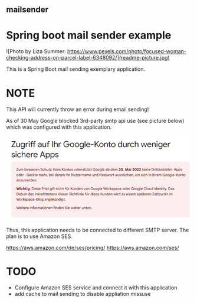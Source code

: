 ## mailsender

# Spring boot mail sender example 

![Photo by Liza Summer: https://www.pexels.com/photo/focused-woman-checking-address-on-parcel-label-6348092/](readme-picture.jpg)

This is a Spring Boot mail sending exemplary application.

# NOTE

This API will currently throw an error during email sending!

As of 30 May Google blocked 3rd-party smtp api use (see picture below) which was configured with this application.

![Google banned 3rd-party smtp use](google.png)

Thus, this application needs to be connected to different SMTP server. The plan is to use Amazon SES.

https://aws.amazon.com/de/ses/pricing/
https://aws.amazon.com/ses/

# TODO

- Configure Amazon SES service and connect it with this application
- add cache to mail sending to disable appliation missuse 
